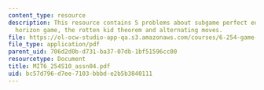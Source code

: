 ```yaml
---
content_type: resource
description: This resource contains 5 problems about subgame perfect equilibria, finite
  horizon game, the rotten kid theorem and alternating moves.
file: https://ol-ocw-studio-app-qa.s3.amazonaws.com/courses/6-254-game-theory-with-engineering-applications-spring-2010/bc57d796d7ee7103bbbde2b5b3840111_MIT6_254S10_assn04.pdf
file_type: application/pdf
parent_uid: 706d2d0b-d731-ba37-07db-1bf51596cc00
resourcetype: Document
title: MIT6_254S10_assn04.pdf
uid: bc57d796-d7ee-7103-bbbd-e2b5b3840111
---
```

